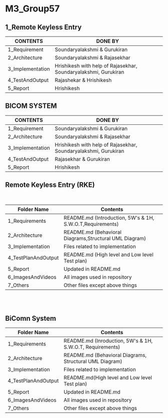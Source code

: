 # M3_Group57

## 1_Remote Keyless Entry
| CONTENTS | DONE BY |
|-|-|
| 1_Requirement|Soundaryalakshmi & Gurukiran |
| 2_Architecture| Soundaryalakshmi & Rajasekhar |
| 3_Implementation |Hrishikesh with help of  Rajasekhar, Soundaryalakshmi, Gurukiran  |
| 4_TestAndOutput |Rajashekar & Hrishikesh |
| 5_Report|Hrishikesh   

## BICOM SYSTEM
| CONTENTS| DONE BY |
|-|-|
| 1_Requirement |Soundaryalakshmi & Gurukiran |
| 2_Architecture| Soundaryalakshmi & Rajasekhar |
| 3_Implementation |Hrishikesh with help of  Rajasekhar, Soundaryalakshmi, Gurukiran  |
| 4_TestAndOutput |Rajasekhar & Gurukiran  |
| 5_Report|Hrishikesh 


## Remote Keyless Entry (RKE)
<br>

| Folder Name | Contents |
|-|-|
|  1_Requirements | README.md (Introduction, 5W's & 1H, S.W.O.T,Requirements)  |
|  2_Architecture | README.md (Behavioral Diagrams,Structural UML Diagram) |
|  3_Implementation | Files related to implementation|
|  4_TestPlanAndOutput | README.md (High level and Low level Test plan) |
|  5_Report | Updated in README.md |
|  6_ImagesAndVideos | All images used in repository |
|  7_Others | Other files except above things|
<br>
<br>
  
## BiComn System 
| Folder Name | Contents |
|-|-|
|  1_Requirements | README.md (Inroduction, 5W's & 1H, S.W.O.T, Requirements)  |
|  2_Architecture | README.md (Behavioral Diagrams, Structural UML Diagram) |
|  3_Implementation | Files related to implementation |
|  4_TestPlanAndOutput | README.md(High level and Low level Test plan) |
|  5_Report | Updated in README.md |
|  6_ImagesAndVideos | All images used in repository |
|  7_Others | Other files except above things|
